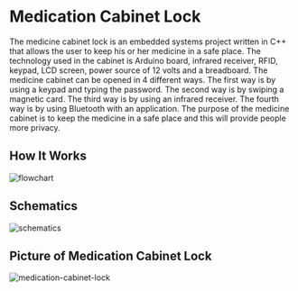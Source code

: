 # Medication Cabinet Lock

The medicine cabinet lock is an embedded systems project written in C++ that allows the user to keep
his or her medicine in a safe place. The technology used in the cabinet is Arduino board, infrared
receiver, RFID, keypad, LCD screen, power source of 12 volts and a breadboard. The medicine
cabinet can be opened in 4 different ways. The first way is by using a keypad and typing the
password. The second way is by swiping a magnetic card. The third way is by using an infrared
receiver. The fourth way is by using Bluetooth with an application. The purpose of the medicine
cabinet is to keep the medicine in a safe place and this will provide people more privacy.

## How It Works

![flowchart](https://gdurl.com/Iu6Y)

## Schematics

![schematics](https://gdurl.com/W8Ev)

## Picture of Medication Cabinet Lock

![medication-cabinet-lock](https://gdurl.com/OONH)
